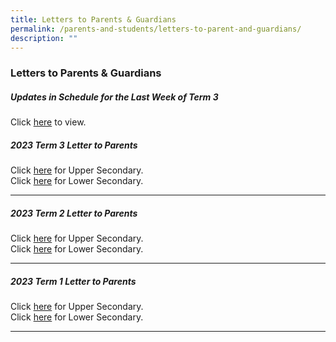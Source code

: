 ```yaml
---
title: Letters to Parents & Guardians
permalink: /parents-and-students/letters-to-parent-and-guardians/
description: ""
---
```

### Letters to Parents &amp; Guardians

##### Updates in Schedule for the Last Week of Term 3

Click [here](/files/Letters%20to%20Parents%20&amp;%20Guardians/2023%20term%203%20letter%20to%20parents%20(update%20in%20schedule%20for%20last%20week).pdf) to view.

##### 2023 Term 3 Letter to Parents

Click [here](/files/Letters%20to%20Parents%20&amp;%20Guardians/2023%20term%203%20letter%20to%20parents%20(upper%20sec).pdf) for Upper Secondary.<br>
Click [here](/files/Letters%20to%20Parents%20&amp;%20Guardians/2023%20term%203%20letter%20to%20parents%20(lower%20sec).pdf) for Lower Secondary.

<hr>

##### 2023 Term 2 Letter to Parents

Click [here](/files/Letters%20to%20Parents%20&amp;%20Guardians/2023%20term%202%20letter%20to%20parents_upper%20sec.pdf) for Upper Secondary.<br>
Click [here](/files/Letters%20to%20Parents%20&amp;%20Guardians/2023%20term%202%20letter%20to%20parents_lower%20sec.pdf) for Lower Secondary.

<hr>

##### 2023 Term 1 Letter to Parents

Click [here](/files/Letters%20to%20Parents%20&amp;%20Guardians/Updated%202023%20Term%201%20Letter%20to%20Parents%20(Upper%20Secondary).pdf) for Upper Secondary.<br>
Click [here](/files/Letters%20to%20Parents%20&amp;%20Guardians/2023%20Term%201%20Letter%20to%20Parents%20(Lower%20Secondary).pdf) for Lower Secondary.

<hr>